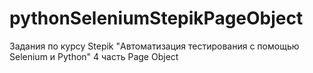 # pythonSeleniumStepikPageObject
Задания по курсу Stepik "Автоматизация тестирования с помощью Selenium и Python" 4 часть Page Object
